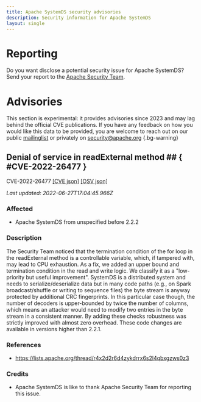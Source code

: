 ```yaml
---
title: Apache SystemDS security advisories
description: Security information for Apache SystemDS
layout: single
---
```


# Reporting

Do you want disclose a potential security issue for Apache SystemDS? Send your report to the [Apache Security Team](mailto:security@apache.org).

# Advisories

This section is experimental: it provides advisories since 2023 and may lag behind the official CVE publications. If you have any feedback on how you would like this data to be provided, you are welcome to reach out on our public [mailinglist](/mailinglist) or privately on [security@apache.org](mailto:security@apache.org)
{.bg-warning}

## Denial of service in readExternal method ## { #CVE-2022-26477 }

CVE-2022-26477 [\[CVE json\]](./CVE-2022-26477.cve.json) [\[OSV json\]](./CVE-2022-26477.osv.json)



_Last updated: 2022-06-27T17:04:45.966Z_

### Affected

* Apache SystemDS from unspecified before 2.2.2


### Description

The Security Team noticed that the termination condition of the for loop in the readExternal method is a controllable variable, which, if tampered with, may lead to CPU exhaustion. As a fix, we added an upper bound and termination condition in the read and write logic. We classify it as a "low-priority but useful improvement". SystemDS is a distributed system and needs to serialize/deserialize data but in many code paths (e.g., on Spark broadcast/shuffle or writing to sequence files) the byte stream is anyway protected by additional CRC fingerprints. In this particular case though, the number of decoders is upper-bounded by twice the number of columns, which means an attacker would need to modify two entries in the byte stream in a consistent manner. By adding these checks robustness was strictly improved with almost zero overhead. These code changes are available in versions higher than 2.2.1.

### References
* https://lists.apache.org/thread/r4x2d2r6d4zykdrrx6s2l4qbxgzws0z3


### Credits
* Apache SystemDS is like to thank Apache Security Team for reporting this issue.
